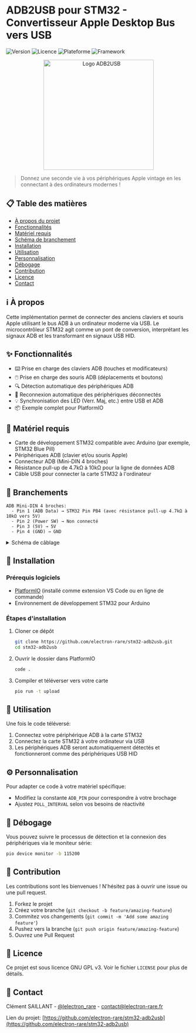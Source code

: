 # ADB2USB pour STM32 - Convertisseur Apple Desktop Bus vers USB

![Version](https://img.shields.io/badge/version-1.0-blue.svg)
![Licence](https://img.shields.io/badge/licence-GPL%20v3-green.svg)
![Plateforme](https://img.shields.io/badge/plateforme-STM32-red.svg)
![Framework](https://img.shields.io/badge/framework-Arduino-brightgreen.svg)

<p align="center">
  <img src="https://raw.githubusercontent.com/electron-rare/stm32-adb2usb/main/docs/assets/adb2usb-logo.png" alt="Logo ADB2USB" width="300" />
</p>

> Donnez une seconde vie à vos périphériques Apple vintage en les connectant à des ordinateurs modernes !

## 📋 Table des matières

- [À propos du projet](#à-propos)
- [Fonctionnalités](#fonctionnalités)
- [Matériel requis](#matériel-requis)
- [Schéma de branchement](#branchements)
- [Installation](#installation)
- [Utilisation](#utilisation)
- [Personnalisation](#personnalisation)
- [Débogage](#débogage)
- [Contribution](#contribution)
- [Licence](#licence)
- [Contact](#contact)

## ℹ️ À propos

Cette implémentation permet de connecter des anciens claviers et souris Apple utilisant le bus ADB à un ordinateur moderne via USB. Le microcontrôleur STM32 agit comme un pont de conversion, interprétant les signaux ADB et les transformant en signaux USB HID.

## ✨ Fonctionnalités

- ⌨️ Prise en charge des claviers ADB (touches et modificateurs)
- 🖱️ Prise en charge des souris ADB (déplacements et boutons)
- 🔍 Détection automatique des périphériques ADB
- 🔄 Reconnexion automatique des périphériques déconnectés
- 💡 Synchronisation des LED (Verr. Maj, etc.) entre USB et ADB
- 📦 Exemple complet pour PlatformIO

## 🔌 Matériel requis

- Carte de développement STM32 compatible avec Arduino (par exemple, STM32 Blue Pill)
- Périphériques ADB (clavier et/ou souris Apple)
- Connecteur ADB (Mini-DIN 4 broches)
- Résistance pull-up de 4.7kΩ à 10kΩ pour la ligne de données ADB
- Câble USB pour connecter la carte STM32 à l'ordinateur

## 🔧 Branchements

```
ADB Mini-DIN 4 broches:
  - Pin 1 (ADB Data) → STM32 Pin PB4 (avec résistance pull-up 4.7kΩ à 10kΩ vers 5V)
  - Pin 2 (Power SW) → Non connecté
  - Pin 3 (5V) → 5V
  - Pin 4 (GND) → GND
```

<details>
  <summary>Schéma de câblage</summary>
  <img src="https://raw.githubusercontent.com/electron-rare/stm32-adb2usb/main/docs/assets/wiring.png" alt="Schéma de câblage" width="600" />
</details>

## 🚀 Installation

### Prérequis logiciels

- [PlatformIO](https://platformio.org/) (installé comme extension VS Code ou en ligne de commande)
- Environnement de développement STM32 pour Arduino

### Étapes d'installation

1. Cloner ce dépôt
   ```bash
   git clone https://github.com/electron-rare/stm32-adb2usb.git
   cd stm32-adb2usb
   ```

2. Ouvrir le dossier dans PlatformIO
   ```bash
   code .
   ```

3. Compiler et téléverser vers votre carte
   ```bash
   pio run -t upload
   ```

## 📝 Utilisation

Une fois le code téléversé:

1. Connectez votre périphérique ADB à la carte STM32
2. Connectez la carte STM32 à votre ordinateur via USB
3. Les périphériques ADB seront automatiquement détectés et fonctionneront comme des périphériques USB HID

## ⚙️ Personnalisation

Pour adapter ce code à votre matériel spécifique:
- Modifiez la constante `ADB_PIN` pour correspondre à votre brochage
- Ajustez `POLL_INTERVAL` selon vos besoins de réactivité

## 🐛 Débogage

Vous pouvez suivre le processus de détection et la connexion des périphériques via le moniteur série:

```bash
pio device monitor -b 115200
```

## 👥 Contribution

Les contributions sont les bienvenues ! N'hésitez pas à ouvrir une issue ou une pull request.

1. Forkez le projet
2. Créez votre branche (`git checkout -b feature/amazing-feature`)
3. Commitez vos changements (`git commit -m 'Add some amazing feature'`)
4. Pushez vers la branche (`git push origin feature/amazing-feature`)
5. Ouvrez une Pull Request

## 📄 Licence

Ce projet est sous licence GNU GPL v3. Voir le fichier `LICENSE` pour plus de détails.

## 📧 Contact

Clément SAILLANT - [@lelectron_rare](https://twitter.com/lelectron_rare) - contact@lelectron-rare.fr

Lien du projet: [https://github.com/electron-rare/stm32-adb2usb](https://github.com/electron-rare/stm32-adb2usb)
